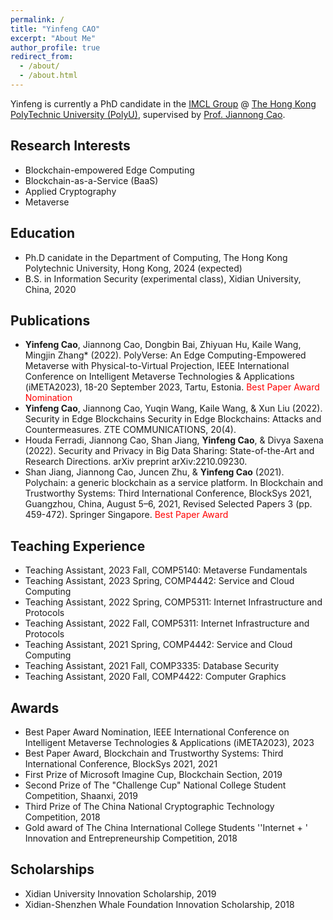 ```yaml
---
permalink: /
title: "Yinfeng CAO"
excerpt: "About Me"
author_profile: true
redirect_from: 
  - /about/
  - /about.html
---
```


Yinfeng is currently a PhD candidate in the [IMCL Group](https://www4.comp.polyu.edu.hk/~labimcl/index.html) @ [The Hong Kong PolyTechnic University (PolyU)](https://www.polyu.edu.hk/), supervised by [Prof. Jiannong Cao](https://www4.comp.polyu.edu.hk/~csjcao/). 


## Research Interests
* Blockchain-empowered Edge Computing
* Blockchain-as-a-Service (BaaS)
* Applied Cryptography
* Metaverse

## Education
* Ph.D canidate in the Department of Computing, The Hong Kong Polytechnic University, Hong Kong, 2024 (expected)
* B.S. in Information Security (experimental class), Xidian University, China, 2020

## Publications
* **Yinfeng Cao**, Jiannong Cao, Dongbin Bai, Zhiyuan Hu, Kaile Wang, Mingjin Zhang* (2022). PolyVerse: An Edge Computing-Empowered Metaverse with Physical-to-Virtual Projection, IEEE International Conference on Intelligent Metaverse Technologies & Applications (iMETA2023), 18-20 September 2023, Tartu, Estonia. <span style="color:red"> Best Paper Award Nomination</span>
* **Yinfeng Cao**, Jiannong Cao, Yuqin Wang, Kaile Wang, & Xun Liu (2022). Security in Edge Blockchains Security in Edge Blockchains: Attacks and Countermeasures. ZTE COMMUNICATIONS, 20(4).
* Houda Ferradi, Jiannong Cao, Shan Jiang, **Yinfeng Cao**, & Divya Saxena (2022). Security and Privacy in Big Data Sharing: State-of-the-Art and Research Directions. arXiv preprint arXiv:2210.09230.
* Shan Jiang, Jiannong Cao, Juncen Zhu, & **Yinfeng Cao** (2021). Polychain: a generic blockchain as a service platform. In Blockchain and Trustworthy Systems: Third International Conference, BlockSys 2021, Guangzhou, China, August 5–6, 2021, Revised Selected Papers 3 (pp. 459-472). Springer Singapore. <span style="color:red"> Best Paper Award </span>


## Teaching Experience
* Teaching Assistant, 2023 Fall, COMP5140: Metaverse Fundamentals
* Teaching Assistant, 2023 Spring, COMP4442: Service and Cloud Computing
* Teaching Assistant, 2022 Spring, COMP5311: Internet Infrastructure and Protocols
* Teaching Assistant, 2022 Fall, COMP5311: Internet Infrastructure and Protocols
* Teaching Assistant, 2021 Spring, COMP4442: Service and Cloud Computing
* Teaching Assistant, 2021 Fall, COMP3335: Database Security
* Teaching Assistant, 2020 Fall, COMP4422: Computer Graphics


## Awards
* Best Paper Award Nomination, IEEE International Conference on Intelligent Metaverse Technologies & Applications (iMETA2023), 2023
* Best Paper Award, Blockchain and Trustworthy Systems: Third International Conference, BlockSys 2021, 2021
* First Prize of Microsoft Imagine Cup, Blockchain Section, 2019
* Second Prize of The "Challenge Cup" National College Student Competition, Shaanxi, 2019
* Third Prize of The China National Cryptographic Technology Competition, 2018
* Gold award of The China International College Students ''Internet + ' Innovation and Entrepreneurship Competition, 2018

## Scholarships
* Xidian University Innovation Scholarship, 2019
* Xidian-Shenzhen Whale Foundation Innovation Scholarship, 2018
